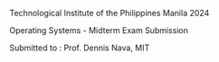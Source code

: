 Technological Institute of the Philippines Manila 2024

Operating Systems - Midterm Exam Submission

Submitted to : Prof. Dennis Nava, MIT
